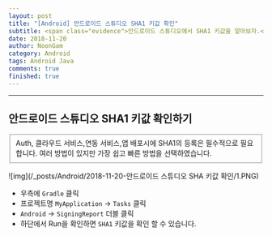 ```yaml
---
layout: post
title: "[Android] 안드로이드 스튜디오 SHA1 키값 확인"
subtitle: <span class="evidence">안드로이드 스튜디오에서 SHA1 키값을 알아보자.</span>
date: 2018-11-20
author: NoonGam
category: Android
tags: Android Java
comments: true
finished: true
---
```


---

## 안드로이드 스튜디오 SHA1 키값 확인하기

<fieldset id="gpg-fieldset">
 Auth, 클라우드 서비스,연동 서비스,앱 배포시에 SHA1의 등록은 필수적으로 필요합니다.
 여러 방법이 있지만 가장 쉽고 빠른 방법을 선택하였습니다.
</fieldset>

![img](/_posts/Android/2018-11-20-안드로이드 스튜디오 SHA 키값 확인/1.PNG)

- 우측에 `Gradle` 클릭
- 프로젝트명 `MyApplication` -> `Tasks` 클릭
- `Android` -> `SigningReport` 더블 클릭
- 하단에서 Run을 확인하면 `SHA1` 키값을 확인 할 수 있습니다.


<br><br><br>
